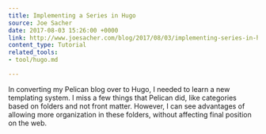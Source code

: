 ```yaml
---
title: Implementing a Series in Hugo
source: Joe Sacher
date: 2017-08-03 15:26:00 +0000
link: http://www.joesacher.com/blog/2017/08/03/implementing-series-in-hugo/
content_type: Tutorial
related_tools:
- tool/hugo.md

---
```

In converting my Pelican blog over to Hugo, I needed to learn a new templating system. I miss a few things that Pelican did, like categories based on folders and not front matter. However, I can see advantages of allowing more organization in these folders, without affecting final position on the web.





